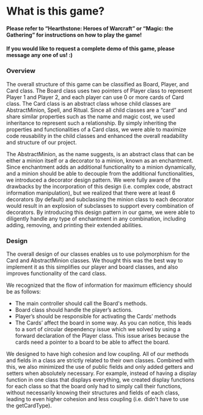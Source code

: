 # What is this game?
#### Please refer to “Hearthstone: Heroes of Warcraft” or “Magic: the Gathering” for instructions on how to play the game! 
#### If you would like to request a complete demo of this game, please message any one of us! :)

### Overview
The overall structure of this game can be classified as Board, Player, and Card class. The Board class uses two pointers of Player class to represent Player 1 and Player 2, and each player can use 0 or more cards of Card class. The Card class is an abstract class whose child classes are AbstractMinion, Spell, and Ritual. Since all child classes are a “card” and share similar properties such as the name and magic cost, we used inheritance to represent such a relationship. By simply inheriting the properties and functionalities of a Card class, we were able to maximize code reusability in the child classes and enhanced the overall readability and structure of our project.

The AbstractMinion, as the name suggests, is an abstract class that can be either a minion itself or a decorator to a minion, known as an enchantment. Since enchantment adds an additional functionality to a minion dynamically, and a minion should be able to decouple from the additional functionalities, we introduced a decorator design pattern. We were fully aware of the drawbacks by the incorporation of this design (i.e. complex code, abstract information manipulation), but we realized that there were at least 6 decorators (by default) and subclassing the minion class to each decorator would result in an explosion of subclasses to support every combination of decorators. By introducing this design pattern in our game, we were able to diligently handle any type of enchantment in any combination, including adding, removing, and printing their extended abilities.


### Design
The overall design of our classes enables us to use polymorphism for the Card and AbstractMinion classes. We thought this was the best way to implement it as this simplifies our player and board classes, and also improves functionality of the card class.

We recognized that the flow of information for maximum efficiency should be as follows:
- The main controller should call the Board's methods.
- Board class should handle the player’s actions.
- Player’s should be responsible for activating the Cards’ methods
- The Cards’ affect the board in some way. 
As you can notice, this leads to a sort of circular dependency issue which we solved by using a forward declaration of the Player class. This issue arises because the cards need a pointer to a board to be able to affect the board.

We designed to have high cohesion and low coupling. All of our methods and fields in a class are strictly related to their own classes. Combined with this, we also minimized the use of public fields and only added getters and setters when absolutely necessary. For example, instead of having a display function in one class that displays everything, we created display functions for each class so that the board only had to simply call their functions, without necessarily knowing their structures and fields of each class, leading to even higher cohesion and less coupling (i.e. didn't have to use the getCardType).
